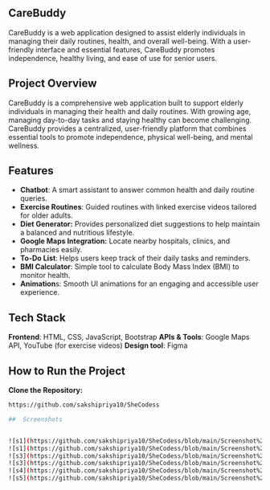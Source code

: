 ## CareBuddy

CareBuddy is a web application designed to assist elderly individuals in managing their daily routines, health, and overall well-being. With a user-friendly interface and essential features, CareBuddy promotes independence, healthy living, and ease of use for senior users.

## Project Overview

CareBuddy is a comprehensive web application built to support elderly individuals in managing their health and daily routines. With growing age, managing day-to-day tasks and staying healthy can become challenging. CareBuddy provides a centralized, user-friendly platform that combines essential tools to promote independence, physical well-being, and mental wellness.

## Features

- **Chatbot**: A smart assistant to answer common health and daily routine queries.
- **Exercise Routines**: Guided routines with linked exercise videos tailored for older adults.
- **Diet Generator:** Provides personalized diet suggestions to help maintain a balanced and nutritious lifestyle.
- **Google Maps Integration:** Locate nearby hospitals, clinics, and pharmacies easily.
- **To-Do List**: Helps users keep track of their daily tasks and reminders.
- **BMI Calculator**: Simple tool to calculate Body Mass Index (BMI) to monitor health.
- **Animation**s: Smooth UI animations for an engaging and accessible user experience.


## Tech Stack

**Frontend**: HTML, CSS, JavaScript, Bootstrap
**APIs & Tools**: Google Maps API, YouTube (for exercise videos)
**Design tool**: Figma

##  How to Run the Project

 **Clone the Repository:**
   ```bash
   https://github.com/sakshipriya10/SheCodess

##  Screenshots


![s1](https://github.com/sakshipriya10/SheCodess/blob/main/Screenshot%202025-04-13%20152844.png)
![s1](https://github.com/sakshipriya10/SheCodess/blob/main/Screenshot%202025-04-13%20152844.png)
![s3](https://github.com/sakshipriya10/SheCodess/blob/main/Screenshot%202025-04-13%20151449.png)
![s3](https://github.com/sakshipriya10/SheCodess/blob/main/Screenshot%202025-04-13%20151702.png)
![s4](https://github.com/sakshipriya10/SheCodess/blob/main/Screenshot%202025-04-13%20152905.png)
![s5](https://github.com/sakshipriya10/SheCodess/blob/main/Screenshot%202025-04-13%20152955.png)


   
   
   
